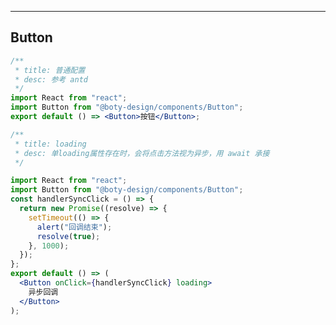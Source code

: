 <!--
 * @Author: Cookie
 * @Date: 2021-03-03 13:15:56
 * @LastEditors: Cookie
 * @LastEditTime: 2021-03-05 17:15:13
 * @Description:
-->

---

## Button

```jsx
/**
 * title: 普通配置
 * desc: 参考 antd
 */
import React from "react";
import Button from "@boty-design/components/Button";
export default () => <Button>按钮</Button>;
```

```jsx
/**
 * title: loading
 * desc: 单loading属性存在时，会将点击方法视为异步，用 await 承接
 */

import React from "react";
import Button from "@boty-design/components/Button";
const handlerSyncClick = () => {
  return new Promise((resolve) => {
    setTimeout(() => {
      alert("回调结束");
      resolve(true);
    }, 1000);
  });
};
export default () => (
  <Button onClick={handlerSyncClick} loading>
    异步回调
  </Button>
);
```

<API src="../../packages/components/src/Button/index.tsx"></API>
